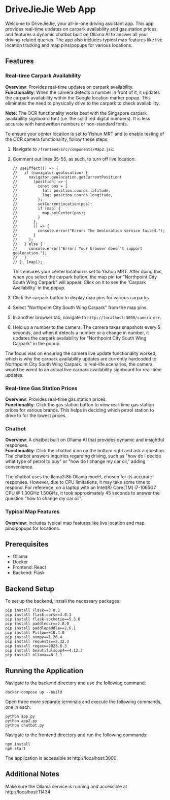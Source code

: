 # DriveJieJie Web App

Welcome to DriveJieJie, your all-in-one driving assistant app. This app provides real-time updates on carpark availability and gas station prices, and features a dynamic chatbot built on Ollama AI to answer all your driving-related queries. The app also includes typical map features like live location tracking and map pins/popups for various locations.

## Features

### Real-time Carpark Availability

**Overview**: Provides real-time updates on carpark availability.  
**Functionality**: When the camera detects a number in front of it, it updates the carpark availability within the Google location marker popup. This eliminates the need to physically drive to the carpark to check availability.

**Note:** The OCR functionality works best with the Singapore carpark availability signboard font (i.e. the solid red digital numbers). It is less accurate with handwritten numbers or non-standard fonts.

To ensure your center location is set to Yishun MRT and to enable testing of the OCR camera functionality, follow these steps:

1. Navigate to `/frontend/src/components/Map2.jsx`.
2. Comment out lines 35-55, as such, to turn off live location:
    ```
    // useEffect(() => {
    //   if (navigator.geolocation) {
    //     navigator.geolocation.getCurrentPosition(
    //       (position) => {
    //         const pos = {
    //           lat: position.coords.latitude,
    //           lng: position.coords.longitude,
    //         };
    //         setCurrentLocation(pos);
    //         if (map) {
    //           map.setCenter(pos);
    //         }
    //       },
    //       () => {
    //         console.error("Error: The Geolocation service failed.");
    //       }
    //     );
    //   } else {
    //     console.error("Error: Your browser doesn't support geolocation.");
    //   }
    // }, [map]);
    ```
    This ensures your center location is set to Yishun MRT. After doing this, when you select the carpark button, the map pin for "Northpoint City South Wing Carpark" will appear. Click on it to see the 'Carpark Availability' in the popup.

3. Click the carpark button to display map pins for various carparks.
4. Select "Northpoint City South Wing Carpark" from the map pins.
5. In another browser tab, navigate to `http://localhost:3000/camera-ocr`.
6. Hold up a number to the camera. The camera takes snapshots every 5 seconds, and when it detects a number or a change in number, it updates the carpark availability for "Northpoint City South Wing Carpark" in the popup.

The focus was on ensuring the camera live update functionality worked, which is why the carpark availability updates are currently hardcoded to Northpoint City South Wing Carpark. In real-life scenarios, the camera would be wired to an actual live carpark availability signboard for real-time updates.

### Real-time Gas Station Prices

**Overview**: Provides real-time gas station prices.  
**Functionality**: Click the gas station button to view real-time gas station prices for various brands. This helps in deciding which petrol station to drive to for the lowest prices.

### Chatbot

**Overview**: A chatbot built on Ollama AI that provides dynamic and insightful responses.  
**Functionality**: Click the chatbot icon on the bottom right and ask a question. The chatbot answers inquiries regarding driving, such as "how do I decide what type of petrol to buy" or "how do I change my car oil," adding convenience.

The chatbot uses the llama3:8b Ollama model, chosen for its accurate responses. However, due to CPU limitations, it may take some time to respond. For reference, on a laptop with an Intel(R) Core(TM) i7-1065G7 CPU @ 1.30GHz 1.50GHz, it took approximately 45 seconds to answer the question "how to change my car oil".

### Typical Map Features

**Overview**: Includes typical map features like live location and map pins/popups for locations.

## Prerequisites

- Ollama
- Docker
- Frontend: React
- Backend: Flask

## Backend Setup

To set up the backend, install the necessary packages:

```
pip install Flask==3.0.3
pip install flask-cors==4.0.1
pip install flask-socketio==5.3.6
pip install paddleocr==2.8.0
pip install paddlepaddle==2.6.1
pip install Pillow==10.4.0
pip install numpy==1.26.4
pip install requests==2.32.3
pip install regex==2023.6.3
pip install beautifulsoup4==4.12.3
pip install ollama==0.2.1
```

## Running the Application

Navigate to the backend directory and use the following command:
```
docker-compose up --build
```
Open three more separate terminals and execute the following commands, one in each:
```
python app.py
python app2.py
python chatbot.py
```

Navigate to the frontend directory and run the following commands:
```
npm install
npm start
```
The application is accessible at http://localhost:3000.

## Additional Notes
Make sure the Ollama service is running and accessible at http://localhost:11434.
